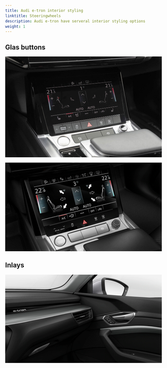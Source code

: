 ```yaml
---
title: Audi e-tron interior styling
linktitle: Steeringwheels
description: Audi e-tron have serveral interior styling options
weight: 1
---
```




## Glas buttons

![Glas buttons](standardbuttons.png "Standard buttons")

![Glas buttons](glasbuttons.png "Glas buttons")


## Inlays

![Glas buttons](inlays_graphitegrey_1.png "Graphite Grey Inlays")
